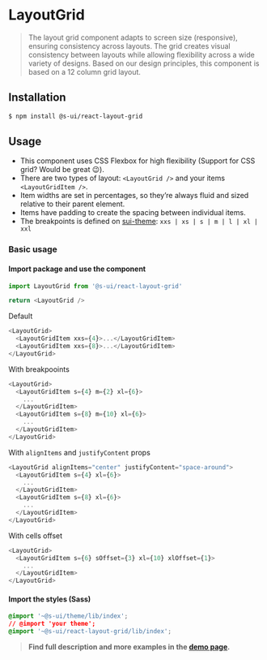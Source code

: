 # LayoutGrid

> The layout grid component adapts to screen size (responsive), ensuring consistency across layouts.
> The grid creates visual consistency between layouts while allowing flexibility across a wide variety of designs. Based on our design principles, this component is based on a 12 column grid layout.

## Installation

```sh
$ npm install @s-ui/react-layout-grid
```

## Usage

- This component uses CSS Flexbox for high flexibility (Support for CSS grid? Would be great 😉).
- There are two types of layout: `<LayoutGrid />` and your items `<LayoutGridItem />`.
- Item widths are set in percentages, so they’re always fluid and sized relative to their parent element.
- Items have padding to create the spacing between individual items.
- The breakpoints is defined on [sui-theme](https://github.com/SUI-Components/sui-theme/blob/master/src/layout/_breakpoints.scss): `xxs | xs | s | m | l | xl | xxl`

### Basic usage

#### Import package and use the component

```js
import LayoutGrid from '@s-ui/react-layout-grid'

return <LayoutGrid />
```

Default

```js
<LayoutGrid>
  <LayoutGridItem xxs={4}>...</LayoutGridItem>
  <LayoutGridItem xxs={8}>...</LayoutGridItem>
</LayoutGrid>
```

With breakpooints

```js
<LayoutGrid>
  <LayoutGridItem s={4} m={2} xl={6}>
    ...
  </LayoutGridItem>
  <LayoutGridItem s={8} m={10} xl={6}>
    ...
  </LayoutGridItem>
</LayoutGrid>
```

With `alignItems` and `justifyContent` props

```js
<LayoutGrid alignItems="center" justifyContent="space-around">
  <LayoutGridItem s={4} xl={6}>
    ...
  </LayoutGridItem>
  <LayoutGridItem s={8} xl={6}>
    ...
  </LayoutGridItem>
</LayoutGrid>
```

With cells offset

```js
<LayoutGrid>
  <LayoutGridItem s={6} sOffset={3} xl={10} xlOffset={1}>
    ...
  </LayoutGridItem>
</LayoutGrid>
```

#### Import the styles (Sass)

```css
@import '~@s-ui/theme/lib/index';
// @import 'your theme';
@import '~@s-ui/react-layout-grid/lib/index';
```

> **Find full description and more examples in the [demo page](#).**
